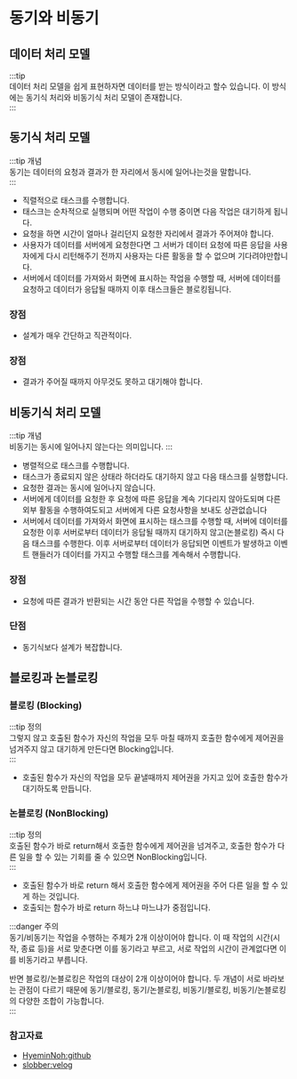 # 동기와 비동기

## 데이터 처리 모델

:::tip  
데이터 처리 모델을 쉽게 표현하자면 데이터를 받는 방식이라고 할수 있습니다.
이 방식에는 동기식 처리와 비동기식 처리 모델이 존재합니다.  
:::

## 동기식 처리 모델

:::tip 개념  
동기는 데이터의 요청과 결과가 한 자리에서 동시에 일어나는것을 말합니다.  
:::

- 직렬적으로 태스크를 수행합니다.
- 태스크는 순차적으로 실행되며 어떤 작업이 수행 중이면 다음 작업은 대기하게 됩니다.
- 요청을 하면 시간이 얼마나 걸리던지 요청한 자리에서 결과가 주어져야 합니다.
- 사용자가 데이터를 서버에게 요청한다면 그 서버가 데이터 요청에 따른 응답을 사용자에게 다시 리턴해주기 전까지 사용자는 다른 활동을 할 수 없으며 기다려야만합니다.
- 서버에서 데이터를 가져와서 화면에 표시하는 작업을 수행할 때, 서버에 데이터를 요청하고 데이터가 응답될 때까지 이후 태스크들은 블로킹됩니다.

### 장점

- 설계가 매우 간단하고 직관적이다.

### 장점

- 결과가 주어질 때까지 아무것도 못하고 대기해야 합니다.

## 비동기식 처리 모델

:::tip 개념  
비동기는 동시에 일어나지 않는다는 의미입니다.
:::

- 병렬적으로 태스크를 수행합니다.
- 태스크가 종료되지 않은 상태라 하더라도 대기하지 않고 다음 태스크를 실행합니다.
- 요청한 결과는 동시에 일어나지 않습니다.
- 서버에게 데이터를 요청한 후 요청에 따른 응답을 계속 기다리지 않아도되며 다른 외부 활동을 수행하여도되고 서버에게 다른 요청사항을 보내도 상관없습니다
- 서버에서 데이터를 가져와서 화면에 표시하는 태스크를 수행할 때, 서버에 데이터를 요청한 이후 서버로부터 데이터가 응답될 때까지 대기하지 않고(논블로킹) 즉시 다음 태스크를 수행한다. 
  이후 서버로부터 데이터가 응답되면 이벤트가 발생하고 이벤트 핸들러가 데이터를 가지고 수행할 태스크를 계속해서 수행합니다.

### 장점

- 요청에 따른 결과가 반환되는 시간 동안 다른 작업을 수행할 수 있습니다.

### 단점

- 동기식보다 설계가 복잡합니다.

## 블로킹과 논블로킹 

### 블로킹 (Blocking)

:::tip 정의  
그렇지 않고 호출된 함수가 자신의 작업을 모두 마칠 때까지 호출한 함수에게 제어권을 넘겨주지 않고 대기하게 만든다면 Blocking입니다.   
:::

- 호출된 함수가 자신의 작업을 모두 끝낼때까지 제어권을 가지고 있어 호출한 함수가 대기하도록 만듭니다.

### 논블로킹 (NonBlocking)

:::tip 정의  
호출된 함수가 바로 return해서 호출한 함수에게 제어권을 넘겨주고, 호출한 함수가 다른 일을 할 수 있는 기회를 줄 수 있으면 NonBlocking입니다.  
:::

- 호출된 함수가 바로 return 해서 호출한 함수에게 제어권을 주어 다른 일을 할 수 있게 하는 것입니다.
- 호출되는 함수가 바로 return 하느냐 마느냐가 중점입니다.

:::danger 주의  
동기/비동기는 작업을 수행하는 주체가 2개 이상이어야 합니다. 이 때 작업의 시간(시작, 종료 등)을 서로 맞춘다면 이를 동기라고 부르고, 서로 작업의 시간이 관계없다면 이를 비동기라고 부릅니다.   

반면 블로킹/논블로킹은 작업의 대상이 2개 이상이어야 합니다. 두 개념이 서로 바라보는 관점이 다르기 때문에 동기/블로킹, 동기/논블로킹, 비동기/블로킹, 비동기/논블로킹의 다양한 조합이 가능합니다.  
:::

### 참고자료

- [HyeminNoh:github](https://github.com/HyeminNoh/Tech-Stack/blob/master/docs/DesignPattern/AsynchronousProcessingModel.md)
- [slobber:velog](https://velog.io/@slobber/%EB%8F%99%EA%B8%B0%EC%99%80-%EB%B9%84%EB%8F%99%EA%B8%B0%EC%9D%98-%EC%B0%A8%EC%9D%B4)
